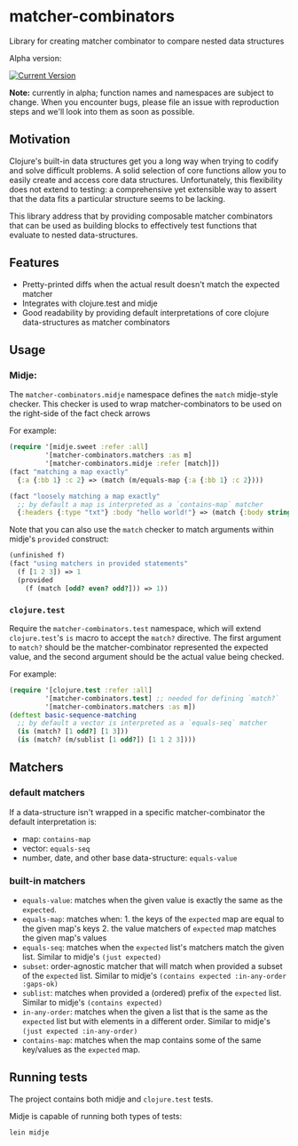 # matcher-combinators

Library for creating matcher combinator to compare nested data structures

Alpha version:

[![Current Version](https://img.shields.io/clojars/v/nubank/matcher-combinators.svg)](https://clojars.org/nubank/matcher-combinators)

__Note:__ currently in alpha; function names and namespaces are subject to change. When you encounter bugs, please file an issue with reproduction steps and we'll look into them as soon as possible.

## Motivation

Clojure's built-in data structures get you a long way when trying to codify and solve difficult problems. A solid selection of core functions allow you to easily create and access core data structures. Unfortunately, this flexibility does not extend to testing: a comprehensive yet extensible way to assert that the data fits a particular structure seems to be lacking.

This library address that by providing composable matcher combinators that can be used as building blocks to effectively test functions that evaluate to nested data-structures.

## Features

- Pretty-printed diffs when the actual result doesn't match the expected matcher
- Integrates with clojure.test and midje
- Good readability by providing default interpretations of core clojure data-structures as matcher combinators

## Usage

### Midje:

The `matcher-combinators.midje` namespace defines the `match` midje-style checker. This checker is used to wrap matcher-combinators to be used on the right-side of the fact check arrows

For example:

```clojure
(require '[midje.sweet :refer :all]
         '[matcher-combinators.matchers :as m]
         '[matcher-combinators.midje :refer [match]])
(fact "matching a map exactly"
  {:a {:bb 1} :c 2} => (match (m/equals-map {:a {:bb 1} :c 2})))

(fact "loosely matching a map exactly"
  ;; by default a map is interpreted as a `contains-map` matcher
  {:headers {:type "txt"} :body "hello world!"} => (match {:body string?}))
```

Note that you can also use the `match` checker to match arguments within midje's `provided` construct:

```clojure
(unfinished f)
(fact "using matchers in provided statements"
  (f [1 2 3]) => 1
  (provided
    (f (match [odd? even? odd?])) => 1))
```

### `clojure.test`

Require the `matcher-combinators.test` namespace, which will extend `clojure.test`'s `is` macro to accept the `match?` directive. The first argument to `match?` should be the matcher-combinator represented the expected value, and the second argument should be the actual value being checked.

For example:

```clojure
(require '[clojure.test :refer :all]
         '[matcher-combinators.test] ;; needed for defining `match?`
         '[matcher-combinators.matchers :as m])
(deftest basic-sequence-matching
  ;; by default a vector is interpreted as a `equals-seq` matcher
  (is (match? [1 odd?] [1 3]))
  (is (match? (m/sublist [1 odd?]) [1 1 2 3])))
```

## Matchers

### default matchers

If a data-structure isn't wrapped in a specific matcher-combinator the default interpretation is:
- map: `contains-map`
- vector: `equals-seq`
- number, date, and other base data-structure: `equals-value`

### built-in matchers

- `equals-value`: matches when the given value is exactly the same as the `expected`.
- `equals-map`: matches when:
      1. the keys of the `expected` map are equal to the given map's keys
      2. the value matchers of `expected` map matches the given map's values
- `equals-seq`: matches when the `expected` list's matchers match the given list. Similar to midje's `(just expected)`
- `subset`: order-agnostic matcher that will match when provided a subset of the `expected` list. Similar to midje's `(contains expected :in-any-order :gaps-ok)`
- `sublist`: matches when provided a (ordered) prefix of the `expected` list.  Similar to midje's `(contains expected)`
- `in-any-order`: matches when the given a list that is the same as the `expected` list but with elements in a different order.  Similar to midje's `(just expected :in-any-order)`
- `contains-map`: matches when the map contains some of the same key/values as the `expected` map.

## Running tests

The project contains both midje and `clojure.test` tests.

Midje is capable of running both types of tests:

```
lein midje
```
